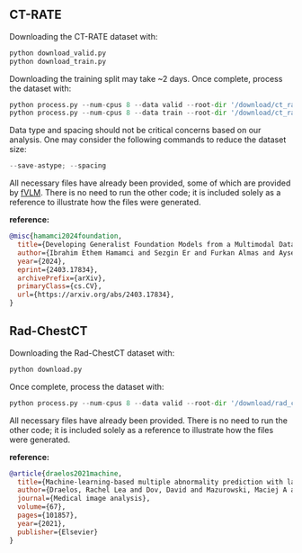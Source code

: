 ## CT-RATE

Downloading the CT-RATE dataset with:
```python
python download_valid.py
python download_train.py
```
Downloading the training split may take ~2 days. Once complete, process the dataset with:
```python
python process.py --num-cpus 8 --data valid --root-dir '/download/ct_rate/dataset/' --save-dir '/data/ct_rate/'
python process.py --num-cpus 8 --data train --root-dir '/download/ct_rate/dataset/' --save-dir '/data/ct_rate/'
```
Data type and spacing should not be critical concerns based on our analysis. One may consider the following commands to reduce the dataset size:
```python
--save-astype; --spacing
```
All necessary files have already been provided, some of which are provided by [fVLM](https://github.com/alibaba-damo-academy/fvlm). 
There is no need to run the other code; it is included solely as a reference to illustrate how the files were generated.

**reference:**
```bib
@misc{hamamci2024foundation,
  title={Developing Generalist Foundation Models from a Multimodal Dataset for 3D Computed Tomography}, 
  author={Ibrahim Ethem Hamamci and Sezgin Er and Furkan Almas and Ayse Gulnihan Simsek and Sevval Nil Esirgun and Irem Dogan and Muhammed Furkan Dasdelen and Omer Faruk Durugol and Bastian Wittmann and Tamaz Amiranashvili and Enis Simsar and Mehmet Simsar and Emine Bensu Erdemir and Abdullah Alanbay and Anjany Sekuboyina and Berkan Lafci and Christian Bluethgen and Mehmet Kemal Ozdemir and Bjoern Menze},
  year={2024},
  eprint={2403.17834},
  archivePrefix={arXiv},
  primaryClass={cs.CV},
  url={https://arxiv.org/abs/2403.17834}, 
}
```

## Rad-ChestCT

Downloading the Rad-ChestCT dataset with:
```python
python download.py
```
Once complete, process the dataset with:
```python
python process.py --num-cpus 8 --data valid --root-dir '/download/rad_chestct/' --save-dir '/data/rad_chestct/'
```
All necessary files have already been provided. There is no need to run the other code; it is included solely as a reference to illustrate how the files were generated.

**reference:**
```bib
@article{draelos2021machine,
  title={Machine-learning-based multiple abnormality prediction with large-scale chest computed tomography volumes},
  author={Draelos, Rachel Lea and Dov, David and Mazurowski, Maciej A and Lo, Joseph Y and Henao, Ricardo and Rubin, Geoffrey D and Carin, Lawrence},
  journal={Medical image analysis},
  volume={67},
  pages={101857},
  year={2021},
  publisher={Elsevier}
}
```
